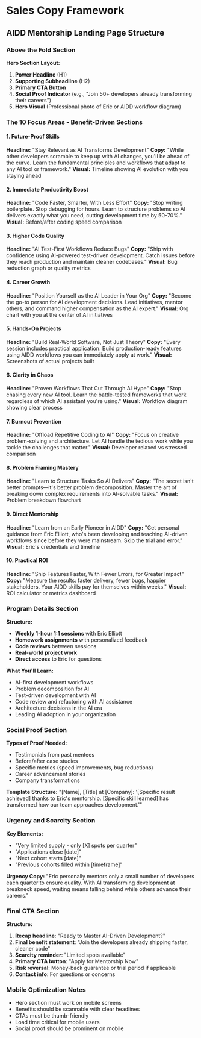# Sales Copy Framework
## AIDD Mentorship Landing Page Structure

### Above the Fold Section

**Hero Section Layout:**
1. **Power Headline** (H1)
2. **Supporting Subheadline** (H2) 
3. **Primary CTA Button**
4. **Social Proof Indicator** (e.g., "Join 50+ developers already transforming their careers")
5. **Hero Visual** (Professional photo of Eric or AIDD workflow diagram)

### The 10 Focus Areas - Benefit-Driven Sections

#### 1. Future-Proof Skills
**Headline:** "Stay Relevant as AI Transforms Development"
**Copy:** "While other developers scramble to keep up with AI changes, you'll be ahead of the curve. Learn the fundamental principles and workflows that adapt to any AI tool or framework."
**Visual:** Timeline showing AI evolution with you staying ahead

#### 2. Immediate Productivity Boost  
**Headline:** "Code Faster, Smarter, With Less Effort"
**Copy:** "Stop writing boilerplate. Stop debugging for hours. Learn to structure problems so AI delivers exactly what you need, cutting development time by 50-70%."
**Visual:** Before/after coding speed comparison

#### 3. Higher Code Quality
**Headline:** "AI Test-First Workflows Reduce Bugs"
**Copy:** "Ship with confidence using AI-powered test-driven development. Catch issues before they reach production and maintain cleaner codebases."
**Visual:** Bug reduction graph or quality metrics

#### 4. Career Growth
**Headline:** "Position Yourself as the AI Leader in Your Org"
**Copy:** "Become the go-to person for AI development decisions. Lead initiatives, mentor others, and command higher compensation as the AI expert."
**Visual:** Org chart with you at the center of AI initiatives

#### 5. Hands-On Projects
**Headline:** "Build Real-World Software, Not Just Theory"
**Copy:** "Every session includes practical application. Build production-ready features using AIDD workflows you can immediately apply at work."
**Visual:** Screenshots of actual projects built

#### 6. Clarity in Chaos
**Headline:** "Proven Workflows That Cut Through AI Hype"
**Copy:** "Stop chasing every new AI tool. Learn the battle-tested frameworks that work regardless of which AI assistant you're using."
**Visual:** Workflow diagram showing clear process

#### 7. Burnout Prevention
**Headline:** "Offload Repetitive Coding to AI"
**Copy:** "Focus on creative problem-solving and architecture. Let AI handle the tedious work while you tackle the challenges that matter."
**Visual:** Developer relaxed vs stressed comparison

#### 8. Problem Framing Mastery
**Headline:** "Learn to Structure Tasks So AI Delivers"
**Copy:** "The secret isn't better prompts—it's better problem decomposition. Master the art of breaking down complex requirements into AI-solvable tasks."
**Visual:** Problem breakdown flowchart

#### 9. Direct Mentorship
**Headline:** "Learn from an Early Pioneer in AIDD"
**Copy:** "Get personal guidance from Eric Elliott, who's been developing and teaching AI-driven workflows since before they were mainstream. Skip the trial and error."
**Visual:** Eric's credentials and timeline

#### 10. Practical ROI
**Headline:** "Ship Features Faster, With Fewer Errors, for Greater Impact"
**Copy:** "Measure the results: faster delivery, fewer bugs, happier stakeholders. Your AIDD skills pay for themselves within weeks."
**Visual:** ROI calculator or metrics dashboard

### Program Details Section

**Structure:**
- **Weekly 1-hour 1:1 sessions** with Eric Elliott
- **Homework assignments** with personalized feedback
- **Code reviews** between sessions
- **Real-world project work**
- **Direct access** to Eric for questions

**What You'll Learn:**
- AI-first development workflows
- Problem decomposition for AI
- Test-driven development with AI
- Code review and refactoring with AI assistance  
- Architecture decisions in the AI era
- Leading AI adoption in your organization

### Social Proof Section

**Types of Proof Needed:**
- Testimonials from past mentees
- Before/after case studies
- Specific metrics (speed improvements, bug reductions)
- Career advancement stories
- Company transformations

**Template Structure:**
"[Name], [Title] at [Company]: '[Specific result achieved] thanks to Eric's mentorship. [Specific skill learned] has transformed how our team approaches development.'"

### Urgency and Scarcity Section

**Key Elements:**
- "Very limited supply - only [X] spots per quarter"
- "Applications close [date]" 
- "Next cohort starts [date]"
- "Previous cohorts filled within [timeframe]"

**Urgency Copy:**
"Eric personally mentors only a small number of developers each quarter to ensure quality. With AI transforming development at breakneck speed, waiting means falling behind while others advance their careers."

### Final CTA Section

**Structure:**
1. **Recap headline**: "Ready to Master AI-Driven Development?"
2. **Final benefit statement**: "Join the developers already shipping faster, cleaner code"
3. **Scarcity reminder**: "Limited spots available"
4. **Primary CTA button**: "Apply for Mentorship Now"
5. **Risk reversal**: Money-back guarantee or trial period if applicable
6. **Contact info**: For questions or concerns

### Mobile Optimization Notes

- Hero section must work on mobile screens
- Benefits should be scannable with clear headlines
- CTAs must be thumb-friendly
- Load time critical for mobile users
- Social proof should be prominent on mobile